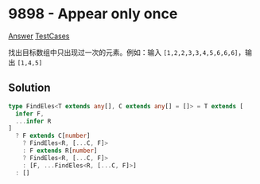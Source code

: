 # 9898 - Appear only once

[Answer](https://github.com/lybenson/ts-checker/blob/master/src/9898-medium-appear-only-once/template.ts) [TestCases](https://github.com/lybenson/ts-checker/blob/master/src/9898-medium-appear-only-once/test-cases.ts)

找出目标数组中只出现过一次的元素。例如：输入 `[1,2,2,3,3,4,5,6,6,6]`，输出 `[1,4,5]`

## Solution

```ts
type FindEles<T extends any[], C extends any[] = []> = T extends [
  infer F,
  ...infer R
]
  ? F extends C[number]
    ? FindEles<R, [...C, F]>
    : F extends R[number]
    ? FindEles<R, [...C, F]>
    : [F, ...FindEles<R, [...C, F]>]
  : []
```
